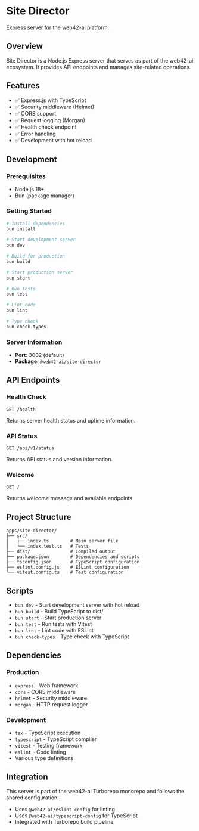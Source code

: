 # Site Director

Express server for the web42-ai platform.

## Overview

Site Director is a Node.js Express server that serves as part of the web42-ai ecosystem. It provides API endpoints and manages site-related operations.

## Features

- ✅ Express.js with TypeScript
- ✅ Security middleware (Helmet)
- ✅ CORS support
- ✅ Request logging (Morgan)
- ✅ Health check endpoint
- ✅ Error handling
- ✅ Development with hot reload

## Development

### Prerequisites

- Node.js 18+
- Bun (package manager)

### Getting Started

```bash
# Install dependencies
bun install

# Start development server
bun dev

# Build for production
bun build

# Start production server
bun start

# Run tests
bun test

# Lint code
bun lint

# Type check
bun check-types
```

### Server Information

- **Port**: 3002 (default)
- **Package**: `@web42-ai/site-director`

## API Endpoints

### Health Check

```
GET /health
```

Returns server health status and uptime information.

### API Status

```
GET /api/v1/status
```

Returns API status and version information.

### Welcome

```
GET /
```

Returns welcome message and available endpoints.

## Project Structure

```
apps/site-director/
├── src/
│   ├── index.ts        # Main server file
│   └── index.test.ts   # Tests
├── dist/               # Compiled output
├── package.json        # Dependencies and scripts
├── tsconfig.json       # TypeScript configuration
├── eslint.config.js    # ESLint configuration
└── vitest.config.ts    # Test configuration
```

## Scripts

- `bun dev` - Start development server with hot reload
- `bun build` - Build TypeScript to dist/
- `bun start` - Start production server
- `bun test` - Run tests with Vitest
- `bun lint` - Lint code with ESLint
- `bun check-types` - Type check with TypeScript

## Dependencies

### Production

- `express` - Web framework
- `cors` - CORS middleware
- `helmet` - Security middleware
- `morgan` - HTTP request logger

### Development

- `tsx` - TypeScript execution
- `typescript` - TypeScript compiler
- `vitest` - Testing framework
- `eslint` - Code linting
- Various type definitions

## Integration

This server is part of the web42-ai Turborepo monorepo and follows the shared configuration:

- Uses `@web42-ai/eslint-config` for linting
- Uses `@web42-ai/typescript-config` for TypeScript
- Integrated with Turborepo build pipeline
